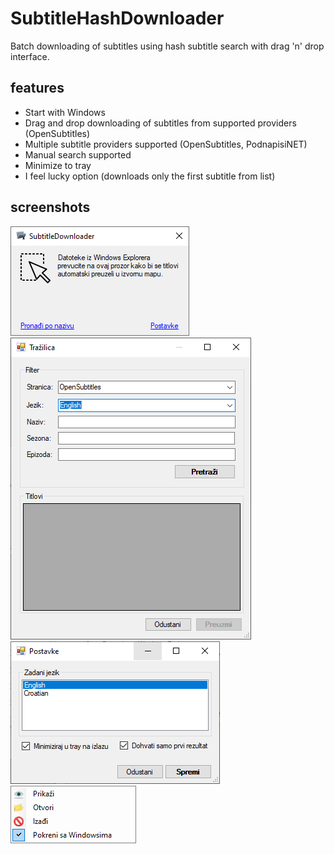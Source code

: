 # SubtitleHashDownloader
Batch downloading of subtitles using hash subtitle search with drag 'n' drop interface.

## features

- Start with Windows
- Drag and drop downloading of subtitles from supported providers (OpenSubtitles)
- Multiple subtitle providers supported (OpenSubtitles, PodnapisiNET)
- Manual search supported
- Minimize to tray
- I feel lucky option (downloads only the first subtitle from list)

## screenshots
![](https://github.com/hsnopek/SubtitleHashDownloader/blob/master/images/screenshot1.png)
![](https://github.com/hsnopek/SubtitleHashDownloader/blob/master/images/screenshot2.png)
![](https://github.com/hsnopek/SubtitleHashDownloader/blob/master/images/screenshot3.png)
![](https://github.com/hsnopek/SubtitleHashDownloader/blob/master/images/screenshot4.png)